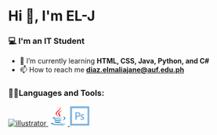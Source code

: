 <h1 align="left">Hi 👋, I'm EL-J</h1>
<h3 align="left">💻 I'm an IT Student</h3>

- 🌱 I’m currently learning **HTML, CSS, Java, Python, and C#**
- 📫 How to reach me **diaz.elmaliajane@auf.edu.ph**

<h3 align="left">👩‍💻Languages and Tools:</h3>
<p align="left"> <a href="https://www.adobe.com/in/products/illustrator.html" target="_blank" rel="noreferrer"> <img src="https://www.vectorlogo.zone/logos/adobe_illustrator/adobe_illustrator-icon.svg" alt="illustrator" width="40" height="40"/> </a> <a href="https://www.java.com" target="_blank" rel="noreferrer"> <img src="https://raw.githubusercontent.com/devicons/devicon/master/icons/java/java-original.svg" alt="java" width="40" height="40"/> </a> <a href="https://www.photoshop.com/en" target="_blank" rel="noreferrer"> <img src="https://raw.githubusercontent.com/devicons/devicon/master/icons/photoshop/photoshop-line.svg" alt="photoshop" width="40" height="40"/> </a> </p>
